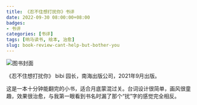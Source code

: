 ```yaml
---
title: 《忍不住想打扰你》书评
date: 2022-09-30 08:00:00+08:00
badges:
- 书评
categories: [书评]
tags: [响马读书, 绘本, 治愈]
slug: book-review-cant-help-but-bother-you
---
```


<div class="p-3 text-center">
  <img class="img-fluid" src="/images/2022/0930/book-cover.png" alt="图书封面" style="max-width:400px; max-height:400px;">
</div>

《忍不住想打扰你》 bibi 园长，南海出版公司，2021年9月出版。

这是一本十分钟能翻完的小书，适合月底蒙混过关。台词设计很简单，画风很童趣，效果很治愈，与我第一眼看到书名时漏了那个“扰”字的感觉完全相反。
